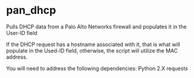# pan_dhcp
Pulls DHCP data from a Palo Alto Networks firewall and populates it in the User-ID field

If the DHCP request has a hostname associated with it, that is what will populate in the Used-ID field, otherwise, the script will utilize the MAC address.

You will need to address the following dependencies:
  Python 2.X
  requests
